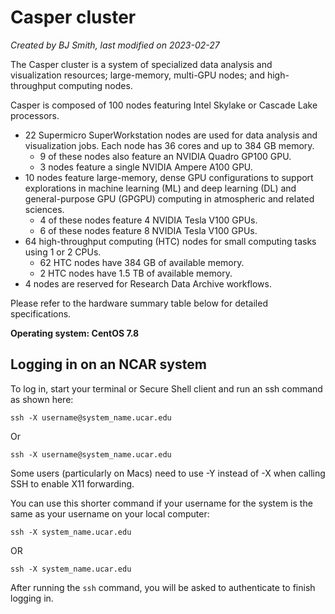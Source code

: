 # Casper cluster

*Created by BJ Smith, last modified on 2023-02-27*

The Casper cluster is a system of specialized data analysis and visualization resources; large-memory, multi-GPU nodes; and high-throughput computing nodes.

Casper is composed of 100 nodes featuring Intel Skylake or Cascade Lake processors.

- 22 Supermicro SuperWorkstation nodes are used for data analysis and visualization jobs. Each node has 36 cores and up to 384 GB memory.
    - 9 of these nodes also feature an NVIDIA Quadro GP100 GPU.
    - 3 nodes feature a single NVIDIA Ampere A100 GPU.
- 10 nodes feature large-memory, dense GPU configurations to support explorations in machine learning (ML) and deep learning (DL) and general-purpose GPU (GPGPU) computing in atmospheric and related sciences.
    - 4 of these nodes feature 4 NVIDIA Tesla V100 GPUs.
    - 6 of these nodes feature 8 NVIDIA Tesla V100 GPUs.
- 64 high-throughput computing (HTC) nodes for small computing tasks using 1 or 2 CPUs.
    - 62 HTC nodes have 384 GB of available memory.
    - 2 HTC nodes have 1.5 TB of available memory.
- 4 nodes are reserved for Research Data Archive workflows.

Please refer to the hardware summary table below for detailed specifications.

**Operating system: CentOS 7.8**

## Logging in on an NCAR system

To log in, start your terminal or Secure Shell client and run an ssh command as shown here:
```
ssh -X username@system_name.ucar.edu

```
Or
```
ssh -X username@system_name.ucar.edu

```

Some users (particularly on Macs) need to use -Y instead of -X when calling SSH to enable X11 forwarding.

You can use this shorter command if your username for the system is the same as your username on your local computer:
```
ssh -X system_name.ucar.edu 
```
OR 
```
ssh -X system_name.ucar.edu
```

After running the `ssh` command, you will be asked to authenticate to finish logging in.
